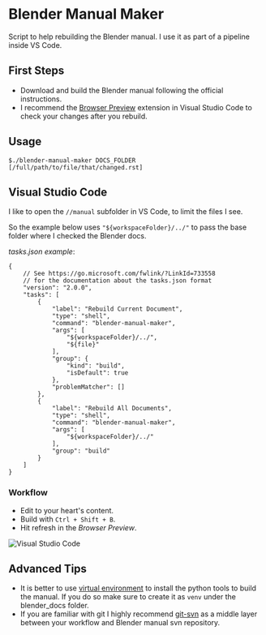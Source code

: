 # Blender Manual Maker

Script to help rebuilding the Blender manual.
I use it as part of a pipeline inside VS Code.

## First Steps
* Download and build the Blender manual following the official instructions.
* I recommend the [Browser Preview](https://marketplace.visualstudio.com/items?itemName=auchenberg.vscode-browser-preview)
extension in Visual Studio Code to check your changes after you rebuild.

## Usage

```
$./blender-manual-maker DOCS_FOLDER [/full/path/to/file/that/changed.rst]
```


## Visual Studio Code

I like to open the `//manual` subfolder in VS Code, to limit the files I see.

So the example below uses `"${workspaceFolder}/../"` to pass the base folder where I checked the Blender docs.

*tasks.json example*:
```
{
    // See https://go.microsoft.com/fwlink/?LinkId=733558
    // for the documentation about the tasks.json format
    "version": "2.0.0",
    "tasks": [
        {
            "label": "Rebuild Current Document",
            "type": "shell",
            "command": "blender-manual-maker",
            "args": [
                "${workspaceFolder}/../",
                "${file}"
            ],
            "group": {
                "kind": "build",
                "isDefault": true
            },
            "problemMatcher": []
        },
        {
            "label": "Rebuild All Documents",
            "type": "shell",
            "command": "blender-manual-maker",
            "args": [
                "${workspaceFolder}/../"
            ],
            "group": "build"
        }
    ]
}
```

### Workflow

* Edit to your heart's content.
* Build with `Ctrl + Shift + B`.
* Hit refresh in the *Browser Preview*.

![Visual Studio Code](http://www.dalaifelinto.com/ftp/vs-code-screenshot.png)

## Advanced Tips
* It is better to use [virtual environment](https://docs.python-guide.org/dev/virtualenvs/) to install the python tools to build the manual.
If you do so make sure to create it as `venv` under the blender_docs folder.
* If you are familiar with git I highly recommend [git-svn](https://git-scm.com/docs/git-svn) as a middle layer between your workflow and Blender manual svn repository.
